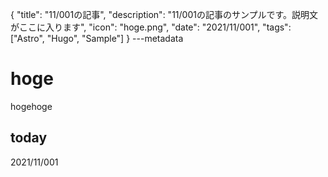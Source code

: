{
  "title": "11/001の記事",
  "description": "11/001の記事のサンプルです。説明文がここに入ります",
  "icon": "hoge.png",
  "date": "2021/11/001",
  "tags": ["Astro", "Hugo", "Sample"]
}
---metadata

# hoge
hogehoge

## today
2021/11/001